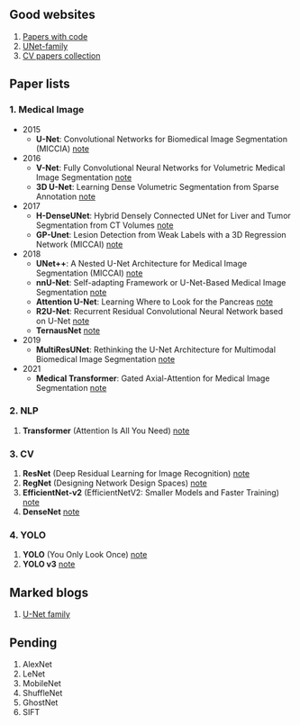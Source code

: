 ## Good websites
1. [Papers with code](https://paperswithcode.com/)
2. [UNet-family](https://github.com/ShawnBIT/UNet-family)
3. [CV papers collection](https://painterdrown.github.io/cv/)

## Paper lists
### 1. Medical Image
  - 2015
    - **U-Net**: Convolutional Networks for Biomedical Image Segmentation (MICCIA) [note](https://github.com/ruiyangqin2016/paper_review/blob/main/image_segmentation/UNet.md)
  - 2016
    - **V-Net**: Fully Convolutional Neural Networks for Volumetric Medical Image Segmentation [note](https://github.com/ruiyangqin2016/paper_review/blob/main/image_segmentation/2016/VNet.md) 
    - **3D U-Net**: Learning Dense Volumetric Segmentation from Sparse Annotation [note](https://github.com/ruiyangqin2016/paper_review/blob/main/image_segmentation/2016/3DUNet.md)
  - 2017
    - **H-DenseUNet**: Hybrid Densely Connected UNet for Liver and Tumor Segmentation from CT Volumes [note](https://github.com/ruiyangqin2016/paper_review/blob/main/image_segmentation/2017/H-DenseUNet.md)
    - **GP-Unet**: Lesion Detection from Weak Labels with a 3D Regression Network (MICCAI) [note](https://github.com/ruiyangqin2016/paper_review/blob/main/image_segmentation/2017/GP-UNet.md)
  - 2018
    - **UNet++**: A Nested U-Net Architecture for Medical Image Segmentation (MICCAI) [note](https://github.com/ruiyangqin2016/paper_review/blob/main/image_segmentation/unet%2B%2B.md)
    - **nnU-Net**: Self-adapting Framework or U-Net-Based Medical Image Segmentation [note](https://github.com/ruiyangqin2016/paper_review/blob/main/image_segmentation/nnU-Net.md)
    - **Attention U-Net**: Learning Where to Look for the Pancreas [note](https://github.com/ruiyangqin2016/paper_review/edit/main/image_segmentation/attention_unet.md)
    - **R2U-Net**: Recurrent Residual Convolutional Neural Network based on U-Net [note](https://github.com/ruiyangqin2016/paper_review/blob/main/image_segmentation/R2U-Net.md)
    - **TernausNet** [note](https://github.com/ruiyangqin2016/paper_review/edit/main/image_segmentation/TernausNet.md)
  - 2019
    - **MultiResUNet**: Rethinking the U-Net Architecture for Multimodal Biomedical Image Segmentation [note](https://github.com/ruiyangqin2016/paper_review/blob/main/image_segmentation/multiResNet.md)
  - 2021
    - **Medical Transformer**: Gated Axial-Attention for Medical Image Segmentation [note](https://github.com/ruiyangqin2016/paper_review/blob/main/MICCAI/gated_axial.md)


### 2. NLP
1. **Transformer** (Attention Is All You Need) [note](https://github.com/ruiyangqin2016/paper_review/blob/main/image_segmentation/Transformer.md)
### 3. CV
1. **ResNet** (Deep Residual Learning for Image Recognition) [note](https://github.com/ruiyangqin2016/paper_review/blob/main/CNN/ResNet.md)
2. **RegNet** (Designing Network Design Spaces) [note](https://github.com/ruiyangqin2016/paper_review/blob/main/CNN/RegNet.md)
3. **EfficientNet-v2** (EfficientNetV2: Smaller Models and Faster Training) [note](https://github.com/ruiyangqin2016/paper_review/edit/main/CNN/EfficientNet_v2.md)
4. **DenseNet** [note](https://github.com/ruiyangqin2016/paper_review/blob/main/CNN/DenseNet.md)

### 4. YOLO
1. **YOLO** (You Only Look Once) [note](https://github.com/ruiyangqin2016/paper_review/blob/main/CNN/YOLO.md)
2. **YOLO v3** [note](https://github.com/ruiyangqin2016/paper_review/blob/main/CNN/YOLOv3.md)

## Marked blogs
1. [U-Net family](https://zhuanlan.zhihu.com/p/339934172)

## Pending
1. AlexNet
2. LeNet
3. MobileNet
5. ShuffleNet
6. GhostNet
7. SIFT
